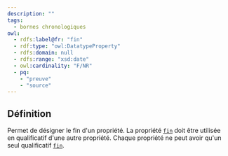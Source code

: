 ```yaml
---
description: ""
tags:
  - bornes chronologiques
owl:
  - rdfs:label@fr: "fin"
  - rdf:type: "owl:DatatypeProperty"
  - rdfs:domain: null
  - rdfs:range: "xsd:date"
  - owl:cardinality: "F/NR"
  - pq:
    - "preuve"
    - "source"
---
```


<OntologyTable frontMatter={frontMatter}/>

## Définition

Permet de désigner le fin d'un propriété. La propriété [`fin`](fin.md) doit être utilisée en qualificatif d'une autre propriété. Chaque propriété ne peut avoir qu'un seul qualificatif [`fin`](fin.md).
